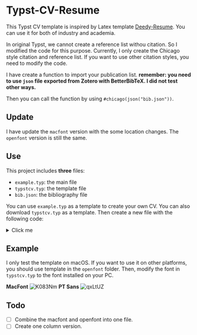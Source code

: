 # Typst-CV-Resume

This Typst CV template is inspired by Latex template [Deedy-Resume](https://github.com/deedy/Deedy-Resume).
You can use it for both of industry and academia.

In original Typst, we cannot create a reference list withou citation. So I modified the code for this purpose. Currently, I only create the Chicago style citation and reference list. If you want to use other citation styles, you need to modify the code.

I have create a function to import your publication list.
**remember: you need to use `json` file exported from Zotero with BetterBibTeX. I did not test other ways.**

Then you can call the function by using `#chicago(json("bib.json"))`.
## Update
I have update the `macfont` version with the some location changes. The `openfont` version is still the same.

## Use

This project includes **three** files:

- `example.typ`: the main file
- `typstcv.typ`: the template file
- `bib.json`: the bibliography file

You can use `example.typ` as a template to create your own CV. You can also download `typstcv.typ` as a template. Then create a new file with the following code:

<details>
    <summary>Click me</summary>

```
#import "typstcv.typ": *
// TODO: add more bibstyle and try to use yaml and xml to replace json
//
// select the font type: "macfont" or "openfont"

#main(
name: [#lorem(2)], //name:"" or name:[]
address: [#lorem(4)],
lastupdated: "true",
date:"2023.4.7",
contacts: (
(text:"08856",link:""),
(text:"example.com",link:"https://www.example.com"),
(text:"github.com",link:"https://www.github.com"),
(text:"123@example.com",link:"mailto:123@example.com"),
  ),
bibfile: [bib.json],
[
    //About
    #section("About")
    #descript[#lorem(50)]
    #sectionsep
    #section("Education")
    #subsection[#lorem(4)]
    #term[xxxx-xxxx][UK]
    #subsectionsep
    #subsection[#lorem(4)]
    #term[xxxx-xxxx][UK]
    #sectionsep
    #section("Skills")
    #descript("Programming Languages")
    #info[Python, C++, Java, JavaScript, HTML, CSS, SQL, LaTeX]
    #subsectionsep
    #descript("Frameworks")
    #info[React, Node.js, Express, Flask, Django, Bootstrap, jQuery]
    #subsectionsep
    #descript("Tools")
    #info[Git, GitHub, Docker, AWS, Heroku, MongoDB, MySQL, PostgreSQL, Redis, Linux]
    #sectionsep
    // Award
    #section("Awards")
    #awarddetail[2018][Scholarship][University]
    #awarddetail[2017][Grant][Organisation]
    #awarddetail[2016][Scholarship][University]
    #sectionsep
],
[
    //Experience
    #section("Experience")
    #jobtitle[#lorem(4)][#lorem(2)]
    #term[xxxx-xxxx][UK]
    #jobdetail[
      - #lorem(10)
      - #lorem(10)
      - #lorem(10)
      - #lorem(10)]
    #subsectionsep
    #jobtitle[#lorem(4)][#lorem(2)]
    #term[xxxx-xxxx][]
    #jobdetail[#lorem(30)]
    #subsectionsep
    // Projects
    #section("Projects")
    #descript[#lorem(2)]
    #info[#lorem(40)]
    #subsectionsep
    #descript[#lorem(2)]
    #info[#lorem(40)]
    #subsectionsep
    #descript[#lorem(2)]
    #info[#lorem(40)]
    #sectionsep
    // Publication
    #section("Publications")
    #chicago(json("bib.json"))
    // #apa(json("bib.json"))
],
)
```

</details>

## Example

I only test the template on macOS. If you want to use it on other platforms, you should use template in the `openfont` folder. Then, modify the font in `typstcv.typ` to the font installed on your PC.

**MacFont**
![K083Nm](https://cdn.jsdelivr.net/gh/jxpeng98/imagerepo@main/2023/04/K083Nm.png)
**PT Sans**
![qxLtUZ](https://cdn.jsdelivr.net/gh/jxpeng98/imagerepo@main/2023/04/qxLtUZ.png)

## Todo

- [ ] Combine the macfont and openfont into one file.
- [ ] Create one column version.
